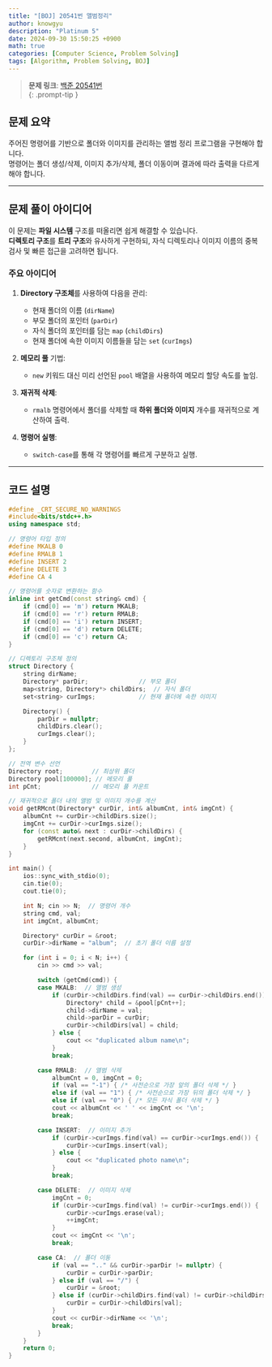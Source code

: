 ```yaml
---
title: "[BOJ] 20541번 앨범정리"
author: knowgyu
description: "Platinum 5"
date: 2024-09-30 15:50:25 +0900
math: true
categories: [Computer Science, Problem Solving]
tags: [Algorithm, Problem Solving, BOJ]
---
```


> **문제 링크**: [백준 20541번](https://www.acmicpc.net/problem/20541)  
{: .prompt-tip }

## 문제 요약

주어진 명령어를 기반으로 폴더와 이미지를 관리하는 앨범 정리 프로그램을 구현해야 합니다.  
명령어는 폴더 생성/삭제, 이미지 추가/삭제, 폴더 이동이며 결과에 따라 출력을 다르게 해야 합니다.

---

## 문제 풀이 아이디어

이 문제는 **파일 시스템** 구조를 떠올리면 쉽게 해결할 수 있습니다.  
**디렉토리 구조**를 **트리 구조**와 유사하게 구현하되, 자식 디렉토리나 이미지 이름의 중복 검사 및 빠른 접근을 고려하면 됩니다.

### 주요 아이디어

1. **Directory 구조체**를 사용하여 다음을 관리:
   - 현재 폴더의 이름 (`dirName`)
   - 부모 폴더의 포인터 (`parDir`)
   - 자식 폴더의 포인터를 담는 `map` (`childDirs`)
   - 현재 폴더에 속한 이미지 이름들을 담는 `set` (`curImgs`)

2. **메모리 풀** 기법:
   - `new` 키워드 대신 미리 선언된 `pool` 배열을 사용하여 메모리 할당 속도를 높임.

3. **재귀적 삭제**:
   - `rmalb` 명령어에서 폴더를 삭제할 때 **하위 폴더와 이미지** 개수를 재귀적으로 계산하여 출력.

4. **명령어 실행**:
   - `switch-case`를 통해 각 명령어를 빠르게 구분하고 실행.

---

## 코드 설명

```cpp
#define _CRT_SECURE_NO_WARNINGS
#include<bits/stdc++.h>
using namespace std;

// 명령어 타입 정의
#define MKALB 0
#define RMALB 1
#define INSERT 2
#define DELETE 3
#define CA 4

// 명령어를 숫자로 변환하는 함수
inline int getCmd(const string& cmd) {
    if (cmd[0] == 'm') return MKALB;
    if (cmd[0] == 'r') return RMALB;
    if (cmd[0] == 'i') return INSERT;
    if (cmd[0] == 'd') return DELETE;
    if (cmd[0] == 'c') return CA;
}

// 디렉토리 구조체 정의
struct Directory {
    string dirName;
    Directory* parDir;              // 부모 폴더
    map<string, Directory*> childDirs;  // 자식 폴더
    set<string> curImgs;            // 현재 폴더에 속한 이미지

    Directory() {
        parDir = nullptr;
        childDirs.clear();
        curImgs.clear();
    }
};

// 전역 변수 선언
Directory root;        // 최상위 폴더
Directory pool[100000]; // 메모리 풀
int pCnt;              // 메모리 풀 카운트

// 재귀적으로 폴더 내의 앨범 및 이미지 개수를 계산
void getRMcnt(Directory* curDir, int& albumCnt, int& imgCnt) {
    albumCnt += curDir->childDirs.size();
    imgCnt += curDir->curImgs.size();
    for (const auto& next : curDir->childDirs) {
        getRMcnt(next.second, albumCnt, imgCnt);
    }
}

int main() {
    ios::sync_with_stdio(0);
    cin.tie(0);
    cout.tie(0);

    int N; cin >> N;  // 명령어 개수
    string cmd, val;
    int imgCnt, albumCnt;

    Directory* curDir = &root;
    curDir->dirName = "album";  // 초기 폴더 이름 설정

    for (int i = 0; i < N; i++) {
        cin >> cmd >> val;

        switch (getCmd(cmd)) {
        case MKALB:  // 앨범 생성
            if (curDir->childDirs.find(val) == curDir->childDirs.end()) {
                Directory* child = &pool[pCnt++];
                child->dirName = val;
                child->parDir = curDir;
                curDir->childDirs[val] = child;
            } else {
                cout << "duplicated album name\n";
            }
            break;

        case RMALB:  // 앨범 삭제
            albumCnt = 0, imgCnt = 0;
            if (val == "-1") { /* 사전순으로 가장 앞의 폴더 삭제 */ }
            else if (val == "1") { /* 사전순으로 가장 뒤의 폴더 삭제 */ }
            else if (val == "0") { /* 모든 자식 폴더 삭제 */ }
            cout << albumCnt << ' ' << imgCnt << '\n';
            break;

        case INSERT:  // 이미지 추가
            if (curDir->curImgs.find(val) == curDir->curImgs.end()) {
                curDir->curImgs.insert(val);
            } else {
                cout << "duplicated photo name\n";
            }
            break;

        case DELETE:  // 이미지 삭제
            imgCnt = 0;
            if (curDir->curImgs.find(val) != curDir->curImgs.end()) {
                curDir->curImgs.erase(val);
                ++imgCnt;
            }
            cout << imgCnt << '\n';
            break;

        case CA:  // 폴더 이동
            if (val == ".." && curDir->parDir != nullptr) {
                curDir = curDir->parDir;
            } else if (val == "/") {
                curDir = &root;
            } else if (curDir->childDirs.find(val) != curDir->childDirs.end()) {
                curDir = curDir->childDirs[val];
            }
            cout << curDir->dirName << '\n';
            break;
        }
    }
    return 0;
}
```
